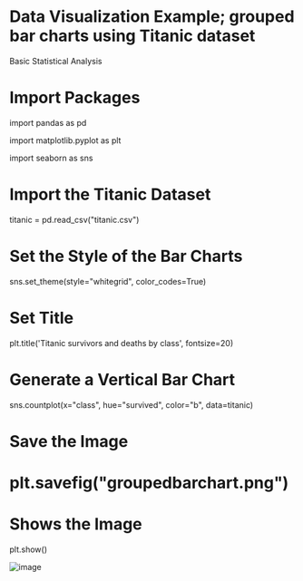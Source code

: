 # Data Visualization Example; grouped bar charts using Titanic dataset
Basic Statistical Analysis

# Import Packages
  import pandas as pd

  import matplotlib.pyplot as plt

  import seaborn as sns

# Import the Titanic Dataset
  titanic = pd.read_csv("titanic.csv")

# Set the Style of the Bar Charts
  sns.set_theme(style="whitegrid", color_codes=True)

# Set Title
  plt.title('Titanic survivors and deaths by class', fontsize=20)

# Generate a Vertical Bar Chart
  sns.countplot(x="class", hue="survived", color="b", data=titanic)

# Save the Image

# plt.savefig("groupedbarchart.png")

# Shows the Image

  plt.show()

![image](https://github.com/user-attachments/assets/33b4364f-dcf5-42f4-a714-da76ac595160)
